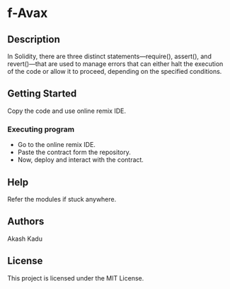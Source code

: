 # f-Avax
## Description

In Solidity, there are three distinct statements—require(), assert(), and revert()—that are used to manage errors that can either halt the execution of the code or allow it to proceed, depending on the specified conditions.

## Getting Started

Copy the code and use online remix IDE.

### Executing program

* Go to the online remix IDE.
* Paste the contract form the repository.
* Now, deploy and interact with the contract.

## Help

Refer the modules if stuck anywhere.

## Authors

Akash Kadu

## License

This project is licensed under the MIT License.
